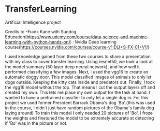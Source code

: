 # TransferLearning
Artificial Intelligence project

Credits to
-Frank Kane with Sundog Education(https://www.udemy.com/course/data-science-and-machine-learning-with-python-hands-on/)
-Nvidia Deep learning course(https://courses.nvidia.com/courses/course-v1:DLI+S-FX-01+V1/)

I used knowledge gained from these two courses to share a presentation with my class to cover transfer learning.
Using resnet50, we took a look at the model summary (50 layer deep neural network), and how well it performed classifying a few images.
Next, I used the vgg16 to create an automatic doggy door. This model classified images of animals to only let dogs outside. Keeping the kitty cats inside and predators out.
Finally, I took the vgg16 model without the top. That means I cut the output layers off and created my own. This lets me place my own output for the task at hand.
I wanted to have a pretrained classifier to only let a single dog in. For this project we used former President Barrack Obama's dog 'Bo'.(this was used in the course, I didn't just have random pictures of the Obama's family dog laying around)
To train this model I only needed 20 pictures of 'Bo'.
I froze the weights and finetuned the model to be extremely accurate at detecting if 'Bo' was in the picture or not.
